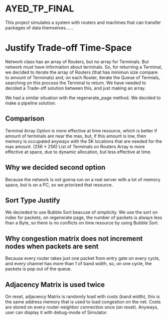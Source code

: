 # AYED_TP_FINAL

This project simulates a system with routers and machines that can transfer
packages of data themselves......


# Justify Trade-off Time-Space

Network class has an array of Routers, but no array for Terminals.
But network must have information about terminals. So, for returning a Terminal, we decided to iterate the array of Routers (that has minimun size compare to amount of Terminals) and, on each Router, iterate the Queue of Termials, searching on this process
the Terminal to return.
We have needed to decided a Trade-off solution between this, and just making an array.

We had a similar situation with the regenerate_page method. We decided to make a pipeline solution.

## Comparison
  Terminal Array Option is more effective at time resource, which is better if amount of
  terminals are near the max, but, if this amount is low, then memory is occupated anyways
  with the 5K locations that are needed for the max amount. (256 * 256)
  List of Terminals on Routers Array is more effective at space, due to dynamic allocation, but less effective at time.

## Why we decided second option
  Because the network is not gonna run on a real server with a lot of memory space,
  but is on a PC, so we priorized that resource.


## Sort Type Justify

We decieded to use Bubble Sort beacuse of simplicity. We use the sort on index for packets,
on regenerate page, the number of packets is always less than a Byte, so there is no conflicts on time resource by using Bubble Sort.

## Why congestion matrix does not increment nodes when packets are sent

Because every router takes just one packet from entry gate on every cycle, and every channel
has more than 1 of band width, so, on one cycle, the packets is pop out of the queue.

## Adjacency Matrix is used twice

On reset, adjacency Matrix is randomly load with costs (band width), this is the same address memory
that is used to load congestion on the net. Costs are stored on every router-neighbor connection once (on reset). Anyways, user can display it with debug-mode of Simulator.

